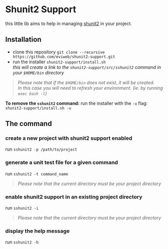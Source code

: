 Shunit2 Support
===============
this little lib aims to help in managing [shunit2](https://github.com/kward/shunit2) in your project.    

Installation
------------
* clone this repository `git clone --recursive https://github.com/eviweb/shunit2-support.git`
* run the installer `shunit2-support/install.sh`    
_this will create a link to the `shunit2-support/src/sshunit2` command in your `$HOME/bin` directory_   

> _Please note that if the `$HOME/bin` does not exist, it will be created.   
> In this case you will need to refresh your environment. (ie. by running `exec bash -l`)_

**To remove the `sshunit2` command:** run the installer with the `-u` flag: `shunit2-support/install.sh -u`   

The command
-----------
### create a new project with shunit2 support enabled
run `sshunit2 -p /path/to/project`    
### generate a unit test file for a given command
run `sshunit2 -t command_name`    

> _Please note that the current directory must be your project directory_   

### enable shunit2 support in an existing project directory
run `sshunit2 -i`    

> _Please note that the current directory must be your project directory_   

### display the help message
run `sshunit2 -h`    
